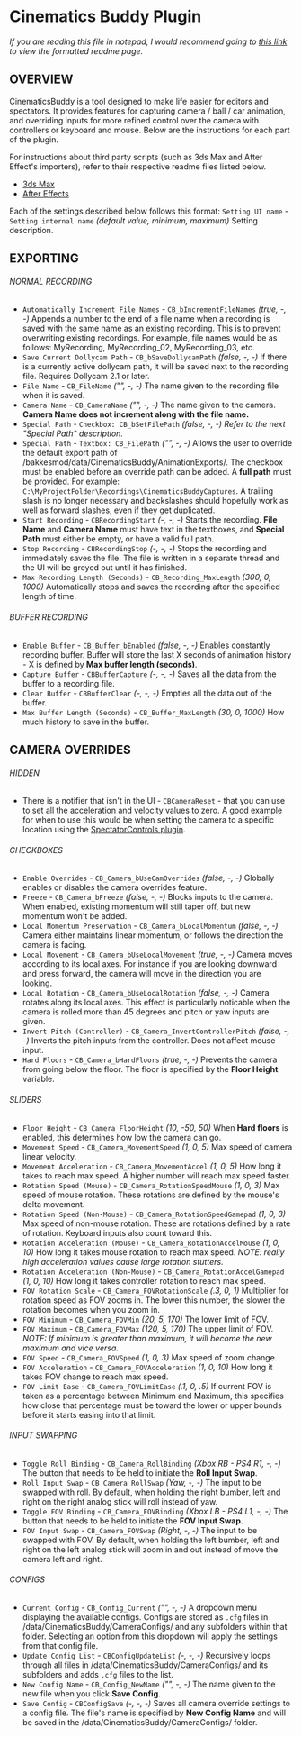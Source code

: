 # Cinematics Buddy Plugin

*If you are reading this file in notepad, I would recommend going to [this link](https://github.com/CinderBlocc/CinematicsBuddyPlugin/tree/master/bakkesmod/data/CinematicsBuddy) to view the formatted readme page.*

## OVERVIEW
CinematicsBuddy is a tool designed to make life easier for editors and spectators. It provides features for capturing camera / ball / car animation, and overriding inputs for more refined control over the camera with controllers or keyboard and mouse. Below are the instructions for each part of the plugin.

For instructions about third party scripts (such as 3ds Max and After Effect's importers), refer to their respective readme files listed below.
- [3ds Max](https://github.com/CinderBlocc/CinematicsBuddyMaxscript/tree/master/bakkesmod/data/CinematicsBuddy/Plugins/3dsMax)
- [After Effects](https://github.com/CinderBlocc/CinematicsBuddyAE/tree/main/bakkesmod/data/CinematicsBuddy/Plugins/AfterEffects)

Each of the settings described below follows this format: `Setting UI name` - `Setting internal name` *(default value, minimum, maximum)* Setting description.

## EXPORTING

###### NORMAL RECORDING
- `Automatically Increment File Names` - `CB_bIncrementFileNames` *(true, -, -)* Appends a number to the end of a file name when a recording is saved with the same name as an existing recording. This is to prevent overwriting existing recordings. For example, file names would be as follows: MyRecording, MyRecording_02, MyRecording_03, etc.
- `Save Current Dollycam Path` - `CB_bSaveDollycamPath` *(false, -, -)* If there is a currently active dollycam path, it will be saved next to the recording file. Requires Dollycam 2.1 or later.
- `File Name` - `CB_FileName` *("", -, -)* The name given to the recording file when it is saved.
- `Camera Name` - `CB_CameraName` *("", -, -)* The name given to the camera. **Camera Name does not increment along with the file name.**
- `Special Path` - `Checkbox: CB_bSetFilePath` *(false, -, -) Refer to the next "Special Path" description.*
- `Special Path` - `Textbox: CB_FilePath` *("", -, -)* Allows the user to override the default export path of /bakkesmod/data/CinematicsBuddy/AnimationExports/. The checkbox must be enabled before an override path can be added. A **full path** must be provided. For example: `C:\MyProjectFolder\Recordings\CinematicsBuddyCaptures`. A trailing slash is no longer necessary and backslashes should hopefully work as well as forward slashes, even if they get duplicated.
- `Start Recording` - `CBRecordingStart` *(-, -, -)* Starts the recording. **File Name** and **Camera Name** must have text in the textboxes, and **Special Path** must either be empty, or have a valid full path.
- `Stop Recording` - `CBRecordingStop` *(-, -, -)* Stops the recording and immediately saves the file. The file is written in a separate thread and the UI will be greyed out until it has finished.
- `Max Recording Length (Seconds)` - `CB_Recording_MaxLength` *(300, 0, 1000)* Automatically stops and saves the recording after the specified length of time.

###### BUFFER RECORDING
- `Enable Buffer` - `CB_Buffer_bEnabled` *(false, -, -)* Enables constantly recording buffer. Buffer will store the last X seconds of animation history - X is defined by **Max buffer length (seconds)**.
- `Capture Buffer` - `CBBufferCapture` *(-, -, -)* Saves all the data from the buffer to a recording file.
- `Clear Buffer` - `CBBufferClear` *(-, -, -)* Empties all the data out of the buffer.
- `Max Buffer Length (Seconds)` - `CB_Buffer_MaxLength` *(30, 0, 1000)* How much history to save in the buffer.


## CAMERA OVERRIDES

###### HIDDEN
- There is a notifier that isn't in the UI - `CBCameraReset` - that you can use to set all the acceleration and velocity values to zero. A good example for when to use this would be when setting the camera to a specific location using the [SpectatorControls plugin](https://bakkesplugins.com/plugins/view/107).

###### CHECKBOXES
- `Enable Overrides` - `CB_Camera_bUseCamOverrides` *(false, -, -)* Globally enables or disables the camera overrides feature.
- `Freeze` - `CB_Camera_bFreeze` *(false, -, -)* Blocks inputs to the camera. When enabled, existing momentum will still taper off, but new momentum won't be added.
- `Local Momentum Preservation` - `CB_Camera_bLocalMomentum` *(false, -, -)* Camera either maintains linear momentum, or follows the direction the camera is facing.
- `Local Movement` - `CB_Camera_bUseLocalMovement` *(true, -, -)* Camera moves according to its local axes. For instance if you are looking downward and press forward, the camera will move in the direction you are looking.
- `Local Rotation` - `CB_Camera_bUseLocalRotation` *(false, -, -)* Camera rotates along its local axes. This effect is particularly noticable when the camera is rolled more than 45 degrees and pitch or yaw inputs are given.
- `Invert Pitch (Controller)` - `CB_Camera_InvertControllerPitch` *(false, -, -)* Inverts the pitch inputs from the controller. Does not affect mouse input.
- `Hard Floors` - `CB_Camera_bHardFloors` *(true, -, -)* Prevents the camera from going below the floor. The floor is specified by the **Floor Height** variable.

###### SLIDERS
- `Floor Height` - `CB_Camera_FloorHeight` *(10, -50, 50)* When **Hard floors** is enabled, this determines how low the camera can go.
- `Movement Speed` - `CB_Camera_MovementSpeed` *(1, 0, 5)* Max speed of camera linear velocity.
- `Movement Acceleration` - `CB_Camera_MovementAccel` *(1, 0, 5)* How long it takes to reach max speed. A higher number will reach max speed faster.
- `Rotation Speed (Mouse)` - `CB_Camera_RotationSpeedMouse` *(1, 0, 3)* Max speed of mouse rotation. These rotations are defined by the mouse's delta movement.
- `Rotation Speed (Non-Mouse)` - `CB_Camera_RotationSpeedGamepad` *(1, 0, 3)* Max speed of non-mouse rotation. These are rotations defined by a rate of rotation. Keyboard inputs also count toward this.
- `Rotation Acceleration (Mouse)` - `CB_Camera_RotationAccelMouse` *(1, 0, 10)* How long it takes mouse rotation to reach max speed. *NOTE: really high acceleration values cause large rotation stutters.*
- `Rotation Acceleration (Non-Mouse)` - `CB_Camera_RotationAccelGamepad` *(1, 0, 10)* How long it takes controller rotation to reach max speed.
- `FOV Rotation Scale` - `CB_Camera_FOVRotationScale` *(.3, 0, 1)* Multiplier for rotation speed as FOV zooms in. The lower this number, the slower the rotation becomes when you zoom in.
- `FOV Minimum` - `CB_Camera_FOVMin` *(20, 5, 170)* The lower limit of FOV.
- `FOV Maximum` - `CB_Camera_FOVMax` *(120, 5, 170)* The upper limit of FOV. *NOTE: If minimum is greater than maximum, it will become the new maximum and vice versa.*
- `FOV Speed` - `CB_Camera_FOVSpeed` *(1, 0, 3)* Max speed of zoom change.
- `FOV Acceleration` - `CB_Camera_FOVAcceleration` *(1, 0, 10)* How long it takes FOV change to reach max speed.
- `FOV Limit Ease` - `CB_Camera_FOVLimitEase` *(.1, 0, .5)* If current FOV is taken as a percentage between Minimum and Maximum, this specifies how close that percentage must be toward the lower or upper bounds before it starts easing into that limit.

###### INPUT SWAPPING
- `Toggle Roll Binding` - `CB_Camera_RollBinding` *(Xbox RB - PS4 R1, -, -)* The button that needs to be held to initiate the **Roll Input Swap**.
- `Roll Input Swap` - `CB_Camera_RollSwap` *(Yaw, -, -)* The input to be swapped with roll. By default, when holding the right bumber, left and right on the right analog stick will roll instead of yaw.
- `Toggle FOV Binding` - `CB_Camera_FOVBinding` *(Xbox LB - PS4 L1, -, -)* The button that needs to be held to initiate the **FOV Input Swap**.
- `FOV Input Swap` - `CB_Camera_FOVSwap` *(Right, -, -)* The input to be swapped with FOV. By default, when holding the left bumber, left and right on the left analog stick will zoom in and out instead of move the camera left and right.

###### CONFIGS
- `Current Config` - `CB_Config_Current` *("", -, -)* A dropdown menu displaying the available configs. Configs are stored as `.cfg` files in /data/CinematicsBuddy/CameraConfigs/ and any subfolders within that folder. Selecting an option from this dropdown will apply the settings from that config file.
- `Update Config List` - `CBConfigUpdateList` *(-, -, -)* Recursively loops through all files in /data/CinematicsBuddy/CameraConfigs/ and its subfolders and adds `.cfg` files to the list.
- `New Config Name` - `CB_Config_NewName` *("", -, -)* The name given to the new file when you click **Save Config**.
- `Save Config` - `CBConfigSave` *(-, -, -)* Saves all camera override settings to a config file. The file's name is specified by **New Config Name** and will be saved in the /data/CinematicsBuddy/CameraConfigs/ folder.